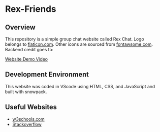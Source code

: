 # Rex-Friends
## Overview

This repository is a simple group chat website called Rex Chat. Logo belongs to [flaticon.com](https://www.flaticon.com/). Other icons are sourced from [fontawsome.com](https://fontawesome.com/).
Backend credit goes to:


[Website Demo Video](https://www.youtube.com/watch?v=-aLYvZ5sX28)

## Development Environment

This website was coded in VScode using HTML, CSS, and JavaScript and built with snowpack.


## Useful Websites

* [w3schools.com](https://www.w3schools.com/)
* [Stackoverflow](https://stackoverflow.com/questions/)
